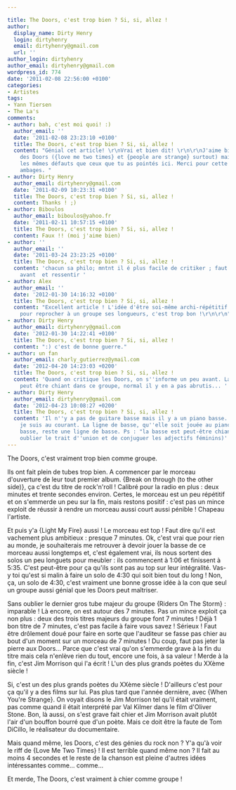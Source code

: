 ```yaml
---

title: The Doors, c'est trop bien ? Si, si, allez !
author:
  display_name: Dirty Henry
  login: dirtyhenry
  email: dirtyhenry@gmail.com
  url: ''
author_login: dirtyhenry
author_email: dirtyhenry@gmail.com
wordpress_id: 774
date: '2011-02-08 22:56:00 +0100'
categories:
- Artistes
tags:
- Yann Tiersen
- The La's
comments:
- author: bah, c'est moi quoi! :)
  author_email: ''
  date: '2011-02-08 23:23:10 +0100'
  title: The Doors, c'est trop bien ? Si, si, allez !
  content: "Génial cet article! \r\nVrai et bien dit! \r\n\r\nJ'aime bien la musique
    des Doors ({love me two times} et {people are strange} surtout) mais je leur trouve
    les mêmes défauts que ceux que tu as pointés ici. Merci pour cette vérité sans
    ambages. "
- author: Dirty Henry
  author_email: dirtyhenry@gmail.com
  date: '2011-02-09 10:23:31 +0100'
  title: The Doors, c'est trop bien ? Si, si, allez !
  content: Thanks ! ;)
- author: Biboulos
  author_email: biboulos@yahoo.fr
  date: '2011-02-11 10:57:15 +0100'
  title: The Doors, c'est trop bien ? Si, si, allez !
  content: Faux !! (moi j'aime bien)
- author: ''
  author_email: ''
  date: '2011-03-24 23:23:25 +0100'
  title: The Doors, c'est trop bien ? Si, si, allez !
  content: 'chacun sa philo; mntnt il é plus facile de critiker ; faut comprendre
    avant  et ressentir '
- author: Alex
  author_email: ''
  date: '2012-01-30 14:16:32 +0100'
  title: The Doors, c'est trop bien ? Si, si, allez !
  content: "Excellent article ! L'idée d'être soi-même archi-répétitif et super creux
    pour reprocher à un groupe ses longueurs, c'est trop bon !\r\n\r\n"
- author: Dirty Henry
  author_email: dirtyhenry@gmail.com
  date: '2012-01-30 14:22:41 +0100'
  title: The Doors, c'est trop bien ? Si, si, allez !
  content: ":) c'est de bonne guerre."
- author: un fan
  author_email: charly_gutierrez@ymail.com
  date: '2012-04-20 14:23:03 +0200'
  title: The Doors, c'est trop bien ? Si, si, allez !
  content: 'Quand on critique les Doors, on s''informe un peu avant. La basse est
    peut être chiant dans ce groupe, normal il y en a pas abrutis... '
- author: Dirty Henry
  author_email: dirtyhenry@gmail.com
  date: '2012-04-23 10:08:27 +0200'
  title: The Doors, c'est trop bien ? Si, si, allez !
  content: 'Il n''y a pas de guitare basse mais il y a un piano basse. T''inquiète,
    je suis au courant. La ligne de basse, qu''elle soit jouée au piano ou à la guitare
    basse, reste une ligne de basse. Ps : "la basse est peut-être chiante" (ne pas
    oublier le trait d''union et de conjuguer les adjectifs féminins)'
---
```

The Doors, c'est vraiment trop bien comme groupe.

Ils ont fait plein de tubes trop bien. A commencer par le morceau d'ouverture de leur tout premier album. {Break on through (to the other side)}, ça c'est du titre de rock'n'roll ! Calibré pour la radio en plus : deux minutes et trente secondes environ. Certes, le morceau est un peu répétitif et on s'emmerde un peu sur la fin, mais restons positif : c'est pas un mince exploit de réussir à rendre un morceau aussi court aussi pénible ! Chapeau l'artiste.

Et puis y'a {Light My Fire} aussi ! Le morceau est top ! Faut dire qu'il est vachement plus ambitieux : presque 7 minutes. Ok, c'est vrai que pour rien au monde, je souhaiterais me retrouver à devoir jouer la basse de ce morceau aussi longtemps et, c'est également vrai, ils nous sortent des solos un peu longuets pour meubler : ils commencent à 1:06 et finissent à 5:35. C'est peut-être pour ça qu'ils sont pas au top sur leur intégralité. Vas-y toi qu'est si malin à faire un solo de 4:30 qui soit bien tout du long ! Non, ça, un solo de 4:30, c'est vraiment une bonne grosse idée à la con que seul un groupe aussi génial que les Doors peut maîtriser.

Sans oublier le dernier gros tube majeur du groupe {Riders On The Storm} : imparable ! Là encore, on est autour des 7 minutes. Pas un mince exploit ça non plus : deux des trois titres majeurs du groupe font 7 minutes ! Déjà 1 bon titre de 7 minutes, c'est pas facile à faire vous savez ! Sérieux ! Faut être drôlement doué pour faire en sorte que l'auditeur se fasse pas chier au bout d'un moment sur un morceau de 7 minutes ! Du coup, faut pas jeter la pierre aux Doors... Parce que c'est vrai qu'on s'emmerde grave à la fin du titre mais cela n'enlève rien du tout, encore une fois, à sa valeur ! Merde à la fin, c'est Jim Morrison qui l'a écrit ! L'un des plus grands poètes du XXème siècle !

Si, c'est un des plus grands poètes du XXème siècle ! D'ailleurs c'est pour ça qu'il y a des films sur lui. Pas plus tard que l'année dernière, avec {When You're Strange}. On voyait disons le Jim Morrison tel qu'il était vraiment, pas comme quand il était interprété par Val Kilmer dans le film d'Oliver Stone. Bon, là aussi, on s'est grave fait chier et Jim Morrison avait plutôt l'air d'un bouffon bourré que d'un poète. Mais ce doit être la faute de Tom DiCillo, le réalisateur du documentaire.

Mais quand même, les Doors, c'est des génies du rock non ? Y'a qu'à voir le riff de {Love Me Two Times} ! Il est terrible quand même non ? Il fait au moins 4 secondes et le reste de la chanson est pleine d'autres idées intéressantes comme... comme... 

Et merde, The Doors, c'est vraiment à chier comme groupe !
